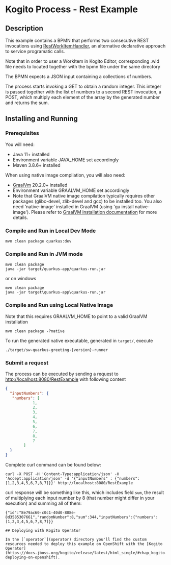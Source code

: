 # Kogito Process - Rest Example

## Description

This example contains a BPMN that performs two consecutive REST invocations using [RestWorkItemHandler](https://github.com/kiegroup/kogito-runtimes/blob/main/kogito-workitems/kogito-rest-workitem/src/main/java/org/kogito/workitem/rest/RestWorkItemHandler.java), an alternative declarative approach to service programatic calls. 

Note that in order to user a WorkItem in Kogito Editor, corresponding .wid file needs to located together with the bpmn file under the same directory

The BPMN expects a JSON input containing a collections of numbers.

The process starts invoking a GET to obtain a random integer. 
This integer is passed together with the list of numbers to  a second REST invocation, a POST, which multiply each element of the array by the generated number
and returns the sum. 

## Installing and Running

### Prerequisites
 
You will need:
  - Java 11+ installed
  - Environment variable JAVA_HOME set accordingly
  - Maven 3.8.6+ installed

When using native image compilation, you will also need: 
  - [GraalVm](https://www.graalvm.org/downloads/) 20.2.0+ installed
  - Environment variable GRAALVM_HOME set accordingly
  - Note that GraalVM native image compilation typically requires other packages (glibc-devel, zlib-devel and gcc) to be installed too.  You also need 'native-image' installed in GraalVM (using 'gu install native-image'). Please refer to [GraalVM installation documentation](https://www.graalvm.org/docs/reference-manual/aot-compilation/#prerequisites) for more details.

### Compile and Run in Local Dev Mode

```text
mvn clean package quarkus:dev    
```

### Compile and Run in JVM mode

```text
mvn clean package 
java -jar target/quarkus-app/quarkus-run.jar
```

or on windows

```text
mvn clean package
java -jar target\quarkus-app\quarkus-run.jar
```

### Compile and Run using Local Native Image
Note that this requires GRAALVM_HOME to point to a valid GraalVM installation

```text
mvn clean package -Pnative
```
  
To run the generated native executable, generated in `target/`, execute

```text
./target/sw-quarkus-greeting-{version}-runner
```

### Submit a request

The process can be executed by sending a request to [http://localhost:8080/RestExample](http://localhost:8080/RestExample)
with following content 

```json
{
  "inputNumbers": {
   "numbers": [
            1,
            2,
            3,
            4,
            5,
            6,
            7,
            8,
            7
        ]
  }
}
```

Complete curl command can be found below:

```text
curl -X POST -H 'Content-Type:application/json' -H 'Accept:application/json' -d '{"inputNumbers" : {"numbers": [1,2,3,4,5,6,7,8,7]}}' http://localhost:8080/RestExample
```

curl response will be something like this, which includes field `sum`, the result of multiplying each input number by 8 (that number might differ in your execution) and summing all of them:

```text
{"id":"8e79ac60-c0c1-40d0-808e-8d3585307661","randomNumber":8,"sum":344,"inputNumbers":{"numbers":[1,2,3,4,5,6,7,8,7]}}
```


```
## Deploying with Kogito Operator

In the [`operator`](operator) directory you'll find the custom resources needed to deploy this example on OpenShift with the [Kogito Operator](https://docs.jboss.org/kogito/release/latest/html_single/#chap_kogito-deploying-on-openshift).
